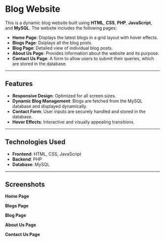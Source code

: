 # Blog Website

This is a dynamic blog website built using **HTML**, **CSS**, **PHP**, **JavaScript**, and **MySQL**. The website includes the following pages:

- **Home Page**: Displays the latest blogs in a grid layout with hover effects.
- **Blogs Page**: Dsiplays all the blog posts.
- **Blog Page**: Detailed view of individual blog posts.
- **About Us Page**: Provides information about the website and its purpose.
- **Contact Us Page**: A form to allow users to submit their queries, which are stored in the database.

---

## Features

- **Responsive Design**: Optimized for all screen sizes.
- **Dynamic Blog Management**: Blogs are fetched from the MySQL database and displayed dynamically.
- **Contact Form**: User inputs are securely handled and stored in the database.
- **Hover Effects**: Interactive and visually appealing transitions.

---

## Technologies Used

- **Frontend**: HTML, CSS, JavaScript
- **Backend**: PHP
- **Database**: MySQL

---

## Screenshots

**Home Page**



**Blogs Page**



**Blog Page**



**About Us Page**



**Contact Us Page**

